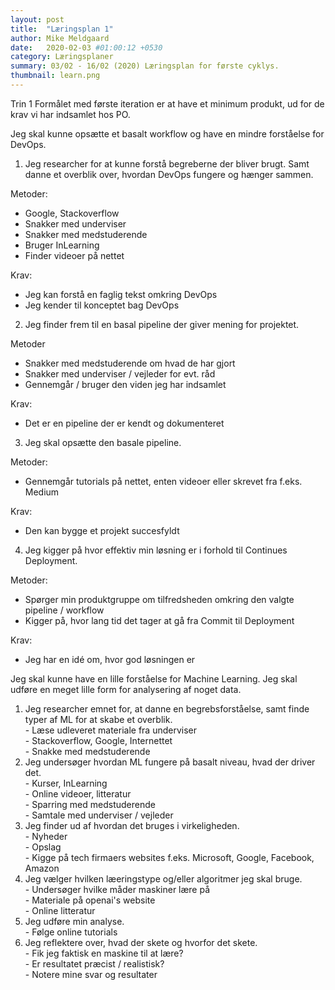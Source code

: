 ```yaml
---
layout: post
title:  "Læringsplan 1"
author: Mike Meldgaard
date:   2020-02-03 #01:00:12 +0530
category: Læringsplaner
summary: 03/02 - 16/02 (2020) Læringsplan for første cyklys.
thumbnail: learn.png
---
```

Trin 1
Formålet med første iteration er at have et minimum produkt, ud for de krav vi har indsamlet hos PO.

Jeg skal kunne opsætte et basalt workflow og have en mindre forståelse for DevOps.
1. Jeg researcher for at kunne forstå begreberne der bliver brugt. Samt danne et overblik over, hvordan DevOps fungere og hænger sammen.

  Metoder:
  - Google, Stackoverflow
  - Snakker med underviser
  - Snakker med medstuderende
  - Bruger InLearning
  - Finder videoer på nettet

  Krav:
  - Jeg kan forstå en faglig tekst omkring DevOps
  - Jeg kender til konceptet bag DevOps

2. Jeg finder frem til en basal pipeline der giver mening for projektet.

  Metoder
  - Snakker med medstuderende om hvad de har gjort
  - Snakker med underviser / vejleder for evt. råd
  - Gennemgår / bruger den viden jeg har indsamlet

  Krav:
  - Det er en pipeline der er kendt og dokumenteret

3. Jeg skal opsætte den basale pipeline.

  Metoder:
  - Gennemgår tutorials på nettet, enten videoer eller skrevet fra f.eks. Medium

  Krav:
  - Den kan bygge et projekt succesfyldt

4. Jeg kigger på hvor effektiv min løsning er i forhold til Continues Deployment.<br>

  Metoder:
  - Spørger min produktgruppe om tilfredsheden omkring den valgte pipeline / workflow
  - Kigger på, hvor lang tid det tager at gå fra Commit til Deployment

  Krav:
  - Jeg har en idé om, hvor god løsningen er

Jeg skal kunne have en lille forståelse for Machine Learning. Jeg skal udføre en meget lille form for analysering af noget data.
  1. Jeg researcher emnet for, at danne en begrebsforståelse, samt finde typer af ML for at skabe et overblik.<br>
    - Læse udleveret materiale fra underviser<br>
    - Stackoverflow, Google, Internettet<br>
    - Snakke med medstuderende<br>
  3. Jeg undersøger hvordan ML fungere på basalt niveau, hvad der driver det.<br>
    - Kurser, InLearning<br>
    - Online videoer, litteratur<br>
    - Sparring med medstuderende<br>
    - Samtale med underviser / vejleder<br>
  4. Jeg finder ud af hvordan det bruges i virkeligheden.<br>
    - Nyheder<br>
    - Opslag<br>
    - Kigge på tech firmaers websites f.eks. Microsoft, Google, Facebook, Amazon<br>
  5. Jeg vælger hvilken læeringstype og/eller algoritmer jeg skal bruge.<br>
    - Undersøger hvilke måder maskiner lære på<br>
    - Materiale på openai's website<br>
    - Online litteratur<br>
  6. Jeg udføre min analyse.<br>
    - Følge online tutorials<br>
  7. Jeg reflektere over, hvad der skete og hvorfor det skete.<br>
    - Fik jeg faktisk en maskine til at lære?<br>
    - Er resultatet præcist / realistisk?<br>
    - Notere mine svar og resultater
